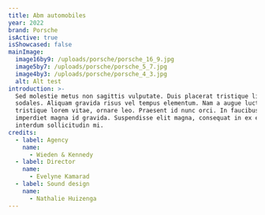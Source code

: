 ```yaml
---
title: Abm automobiles
year: 2022
brand: Porsche
isActive: true
isShowcased: false
mainImage:
  image16by9: /uploads/porsche/porsche_16_9.jpg
  image5by7: /uploads/porsche/porsche_5_7.jpg
  image4by3: /uploads/porsche/porsche_4_3.jpg
  alt: Alt test
introduction: >-
  Sed molestie metus non sagittis vulputate. Duis placerat tristique libero at
  sodales. Aliquam gravida risus vel tempus elementum. Nam a augue luctus,
  tristique lorem vitae, ornare leo. Praesent id nunc orci. In faucibus
  imperdiet magna id gravida. Suspendisse elit magna, consequat in ex eu,
  interdum sollicitudin mi.
credits:
  - label: Agency
    name:
      - Wieden & Kennedy
  - label: Director
    name:
      - Evelyne Kamarad
  - label: Sound design
    name:
      - Nathalie Huizenga
---
```


